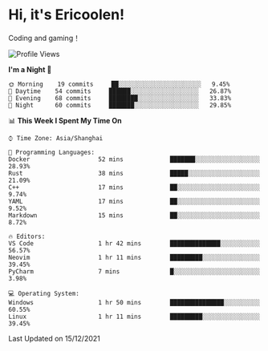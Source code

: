 # Hi, it's Ericoolen!
Coding and gaming！

<!--START_SECTION:waka-->
![Profile Views](http://img.shields.io/badge/Profile%20Views-2-blue)

**I'm a Night 🦉** 

```text
🌞 Morning    19 commits     ██░░░░░░░░░░░░░░░░░░░░░░░   9.45% 
🌆 Daytime    54 commits     ██████░░░░░░░░░░░░░░░░░░░   26.87% 
🌃 Evening    68 commits     ████████░░░░░░░░░░░░░░░░░   33.83% 
🌙 Night      60 commits     ███████░░░░░░░░░░░░░░░░░░   29.85%

```


📊 **This Week I Spent My Time On** 

```text
⌚︎ Time Zone: Asia/Shanghai

💬 Programming Languages: 
Docker                   52 mins             ███████░░░░░░░░░░░░░░░░░░   28.93% 
Rust                     38 mins             █████░░░░░░░░░░░░░░░░░░░░   21.09% 
C++                      17 mins             ██░░░░░░░░░░░░░░░░░░░░░░░   9.74% 
YAML                     17 mins             ██░░░░░░░░░░░░░░░░░░░░░░░   9.52% 
Markdown                 15 mins             ██░░░░░░░░░░░░░░░░░░░░░░░   8.72%

🔥 Editors: 
VS Code                  1 hr 42 mins        ██████████████░░░░░░░░░░░   56.57% 
Neovim                   1 hr 11 mins        █████████░░░░░░░░░░░░░░░░   39.45% 
PyCharm                  7 mins              █░░░░░░░░░░░░░░░░░░░░░░░░   3.98%

💻 Operating System: 
Windows                  1 hr 50 mins        ███████████████░░░░░░░░░░   60.55% 
Linux                    1 hr 11 mins        █████████░░░░░░░░░░░░░░░░   39.45%

```


 Last Updated on 15/12/2021
<!--END_SECTION:waka-->

